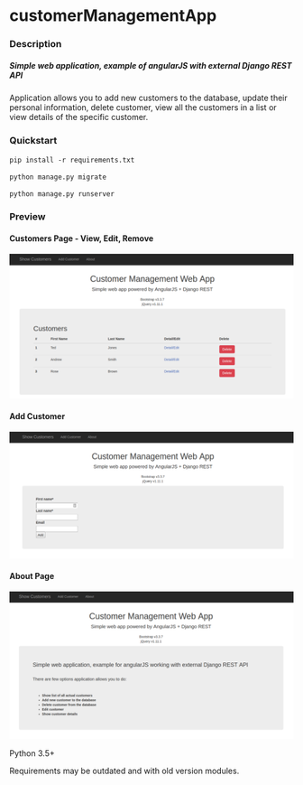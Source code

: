 # customerManagementApp

### Description
##### Simple web application, example of angularJS with external Django REST API
Application allows you to add new customers to the database, update their personal information, delete customer, view all the customers in a list or view details of the specific customer.

### Quickstart
```
pip install -r requirements.txt
```
```
python manage.py migrate
```
```
python manage.py runserver
```

### Preview

#### Customers Page - View, Edit, Remove
![Screenshot](images/customers.png)
#### Add Customer
![Screenshot](images/add.png)
#### About Page
![Screenshot](images/about.png)

Python 3.5+

Requirements may be outdated and with old version modules.
